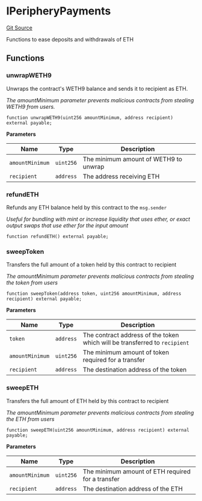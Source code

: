 # IPeripheryPayments
[Git Source](https://github.com/MarginalProtocol/v1-periphery/blob/6ce65434509972d6f67aeab3e318f9db63a09fe0/contracts/interfaces/IPeripheryPayments.sol)

Functions to ease deposits and withdrawals of ETH


## Functions
### unwrapWETH9

Unwraps the contract's WETH9 balance and sends it to recipient as ETH.

*The amountMinimum parameter prevents malicious contracts from stealing WETH9 from users.*


```solidity
function unwrapWETH9(uint256 amountMinimum, address recipient) external payable;
```
**Parameters**

|Name|Type|Description|
|----|----|-----------|
|`amountMinimum`|`uint256`|The minimum amount of WETH9 to unwrap|
|`recipient`|`address`|The address receiving ETH|


### refundETH

Refunds any ETH balance held by this contract to the `msg.sender`

*Useful for bundling with mint or increase liquidity that uses ether, or exact output swaps
that use ether for the input amount*


```solidity
function refundETH() external payable;
```

### sweepToken

Transfers the full amount of a token held by this contract to recipient

*The amountMinimum parameter prevents malicious contracts from stealing the token from users*


```solidity
function sweepToken(address token, uint256 amountMinimum, address recipient) external payable;
```
**Parameters**

|Name|Type|Description|
|----|----|-----------|
|`token`|`address`|The contract address of the token which will be transferred to `recipient`|
|`amountMinimum`|`uint256`|The minimum amount of token required for a transfer|
|`recipient`|`address`|The destination address of the token|


### sweepETH

Transfers the full amount of ETH held by this contract to recipient

*The amountMinimum parameter prevents malicious contracts from stealing the ETH from users*


```solidity
function sweepETH(uint256 amountMinimum, address recipient) external payable;
```
**Parameters**

|Name|Type|Description|
|----|----|-----------|
|`amountMinimum`|`uint256`|The minimum amount of ETH required for a transfer|
|`recipient`|`address`|The destination address of the ETH|


